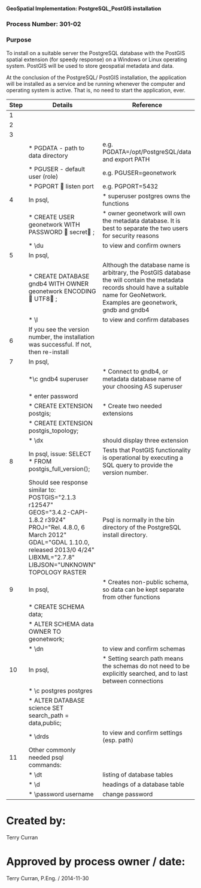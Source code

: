 #### GeoSpatial Implementation: PostgreSQL_PostGIS installation

### Process Number: 301-02

### Purpose

To install on a suitable server the PostgreSQL database with the PostGIS spatial extension (for speedy response) on a Windows or Linux operating system.  PostGIS will be used to store geospatial metadata and data.

At the conclusion of the PostgreSQL/ PostGIS installation, the application will be installed as a service and be running whenever the computer and operating system is active.  That is, no need to start the application, ever.

|**Step** |**Details**	                                          |**Reference** 
|---------|-------------------------------------------------------|--------------
| 1	      |
| 2       |
| 3       |
|					|* PGDATA - path to data directory  										|e.g.  PGDATA=/opt/PostgreSQL/data and export PATH
|					|* PGUSER - default user (role) 												|e.g.   PGUSER=geonetwork
|					|* PGPORT   listen port 																|e.g.  PGPORT=5432
| 4       |In psql,   																						|* superuser postgres owns the functions
|					| * CREATE USER geonetwork WITH PASSWORD  secret ; 			|* owner geonetwork will own the metadata database.  It is best to separate the two users for security reasons
|					| * \du  																								|to view and confirm owners
| 5       |In psql, 																						  |
|					|* CREATE DATABASE gndb4 WITH OWNER geonetwork ENCODING  UTF8 ;|Although the database name is arbitrary, the PostGIS database the will contain the metadata records should have a suitable name for GeoNetwork.  Examples are geonetwork, gndb and gndb4
|					|* \l     																						  |to view and confirm databases
| 6       |If you see the version number, the installation was successful.  If not, then re-install
| 7       |In psql,| 																							|
|					| *\c gndb4 superuser 																	|* Connect to gndb4, or metadata database name of your choosing AS superuser
|					|* enter password 																			|
|					|* CREATE EXTENSION postgis;  													|* Create two needed extensions
|					|* CREATE EXTENSION postgis_topology; 									|	
|					|* \dx 																									|should display three extension
| 8       |In psql, issue:  SELECT * FROM postgis_full_version();	|Tests that PostGIS functionality is operational by executing a SQL query to provide the version number.
|					|Should see response similar to: POSTGIS="2.1.3 r12547" GEOS="3.4.2-CAPI-1.8.2 r3924" PROJ="Rel. 4.8.0, 6 March 2012" GDAL="GDAL 1.10.0, released 2013/0 4/24" LIBXML="2.7.8" LIBJSON="UNKNOWN" TOPOLOGY RASTER | Psql is normally in the bin directory of the PostgreSQL install directory.
| 9       |In psql, 																							|* Creates non-public schema, so data can be kept separate from other functions
|					|* CREATE SCHEMA data; 
|					|* ALTER SCHEMA data OWNER TO geonetwork;
|					|* \dn      																						|to view and confirm schemas
| 10      |In psql, 																							|* Setting search path means the schemas do not need to be explicitly searched, and to last between connections
|					|* \c postgres postgres 																|
|					|* ALTER DATABASE science SET search_path = data,public;
|					|* \drds  			 																				|to view and confirm settings  (esp. path)
| 11      |Other commonly needed psql commands: 									|					
|					|* \dt  																								|listing of database tables
|					|* \d <tablename> 																			|headings of a database table
|					|* \password username 																	|change password



Created by:
===========
Terry Curran

Approved by process owner / date:
=================================
Terry Curran, P.Eng. / 2014-11-30
